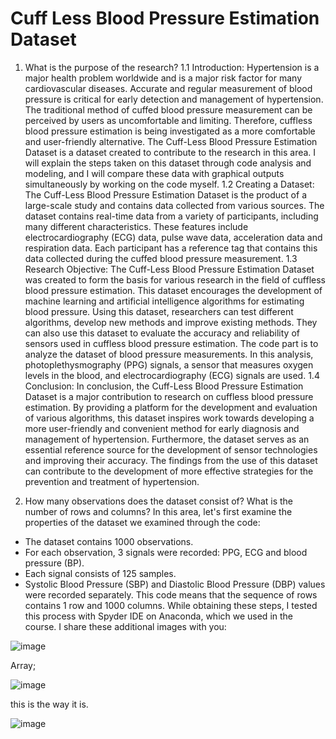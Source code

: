 # Cuff Less Blood Pressure Estimation Dataset

1. What is the purpose of the research?
1.1 Introduction:
Hypertension is a major health problem worldwide and is a major risk factor for many cardiovascular diseases. Accurate and regular measurement of blood pressure is critical for early detection and management of hypertension. The traditional method of cuffed blood pressure measurement can be perceived by users as uncomfortable and limiting. Therefore, cuffless blood pressure estimation is being investigated as a more comfortable and user-friendly alternative. The Cuff-Less Blood Pressure Estimation Dataset is a dataset created to contribute to the research in this area. I will explain the steps taken on this dataset through code analysis and modeling, and I will compare these data with graphical outputs simultaneously by working on the code myself.
1.2 Creating a Dataset:
The Cuff-Less Blood Pressure Estimation Dataset is the product of a large-scale study and contains data collected from various sources. The dataset contains real-time data from a variety of participants, including many different characteristics. These features include electrocardiography (ECG) data, pulse wave data, acceleration data and respiration data. Each participant has a reference tag that contains this data collected during the cuffed blood pressure measurement.
1.3 Research Objective:
The Cuff-Less Blood Pressure Estimation Dataset was created to form the basis for various research in the field of cuffless blood pressure estimation. This dataset encourages the development of machine learning and artificial intelligence algorithms for estimating blood pressure. Using this dataset, researchers can test different algorithms, develop new methods and improve existing methods. They can also use this dataset to evaluate the accuracy and reliability of sensors used in cuffless blood pressure estimation.
The code part is to analyze the dataset of blood pressure measurements. In this analysis, photoplethysmography (PPG) signals, a sensor that measures oxygen levels in the blood, and electrocardiography (ECG) signals are used.
1.4 Conclusion:
In conclusion, the Cuff-Less Blood Pressure Estimation Dataset is a major contribution to research on cuffless blood pressure estimation. By providing a platform for the development and evaluation of various algorithms, this dataset inspires work towards developing a more user-friendly and convenient method for early diagnosis and management of hypertension. Furthermore, the dataset serves as an essential reference source for the development of sensor technologies and improving their accuracy. The findings from the use of this dataset can contribute to the development of more effective strategies for the prevention and treatment of hypertension.


2. How many observations does the dataset consist of? What is the number of rows and columns?
In this area, let's first examine the properties of the dataset we examined through the code:
- The dataset contains 1000 observations. 
- For each observation, 3 signals were recorded: PPG, ECG and blood pressure (BP). 
- Each signal consists of 125 samples. 
- Systolic Blood Pressure (SBP) and Diastolic Blood Pressure (DBP) values were recorded separately.
This code means that the sequence of rows contains 1 row and 1000 columns.
While obtaining these steps, I tested this process with Spyder IDE on Anaconda, which we used in the course. I share these additional images with you:

 ![image](https://github.com/Sefasayraci/Cuff-Less-Blood-Pressure-Estimation-Dataset-/assets/73780930/37343b9b-9854-4172-95af-1db6c580a14d)

 Array;

 ![image](https://github.com/Sefasayraci/Cuff-Less-Blood-Pressure-Estimation-Dataset-/assets/73780930/68b7523f-749c-43c1-b1a9-8220a240428a)

this is the way it is.

![image](https://github.com/Sefasayraci/Cuff-Less-Blood-Pressure-Estimation-Dataset-/assets/73780930/1b87ae84-f1e6-4a3b-bda7-cfce0a93c575)

















